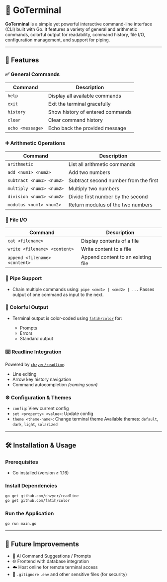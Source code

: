 # 🧮 GoTerminal

**GoTerminal** is a simple yet powerful interactive command-line interface (CLI) built with Go. It features a variety of general and arithmetic commands, colorful output for readability, command history, file I/O, configuration management, and support for piping.

---

## 🚀 Features

### ✅ General Commands

| Command          | Description                      |
| ---------------- | -------------------------------- |
| `help`           | Display all available commands   |
| `exit`           | Exit the terminal gracefully     |
| `history`        | Show history of entered commands |
| `clear`          | Clear command history            |
| `echo <message>` | Echo back the provided message   |

### ➕ Arithmetic Operations

| Command                  | Description                           |
| ------------------------ | ------------------------------------- |
| `arithmetic`             | List all arithmetic commands          |
| `add <num1> <num2>`      | Add two numbers                       |
| `subtract <num1> <num2>` | Subtract second number from the first |
| `multiply <num1> <num2>` | Multiply two numbers                  |
| `division <num1> <num2>` | Divide first number by the second     |
| `modulus <num1> <num2>`  | Return modulus of the two numbers     |

### 📂 File I/O

| Command                       | Description                        |
| ----------------------------- | ---------------------------------- |
| `cat <filename>`              | Display contents of a file         |
| `write <filename> <content>`  | Write content to a file            |
| `append <filename> <content>` | Append content to an existing file |

### 🧩 Pipe Support

* Chain multiple commands using:
  `pipe <cmd1> | <cmd2> | ...`
  Passes output of one command as input to the next.

### 🎨 Colorful Output

* Terminal output is color-coded using [`fatih/color`](https://github.com/fatih/color) for:

  * Prompts
  * Errors
  * Standard output

### ⌨️ Readline Integration

Powered by [`chzyer/readline`](https://github.com/chzyer/readline):

* Line editing
* Arrow key history navigation
* Command autocompletion *(coming soon)*

### ⚙️ Configuration & Themes

* `config`: View current config
* `set <property> <value>`: Update config
* `theme <theme-name>`: Change terminal theme
  Available themes: `default`, `dark`, `light`, `solarized`

---

## 🛠 Installation & Usage

### Prerequisites

* Go installed (version ≥ 1.16)

### Install Dependencies

```bash
go get github.com/chzyer/readline
go get github.com/fatih/color
```

### Run the Application

```bash
go run main.go
```

---

## 🧠 Future Improvements

* 🔮 AI Command Suggestions / Prompts
* 🌐 Frontend with database integration
* ☁️ Host online for remote terminal access
* 📂 `.gitignore` `.env` and other sensitive files (for security)
